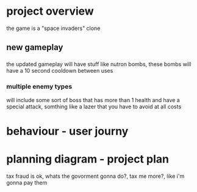 # project overview
the game is a "space invaders" clone
## new gameplay

###
the updated gameplay will have stuff like nutron bombs, these bombs will have a 10 second  cooldown between uses
### multiple enemy types 
will include some sort of boss that has more than 1 health and have a special attack, somthing like a lazer that you have to avoid at all costs

# behaviour - user journy


# planning diagram - project plan      
tax fraud is ok, whats the govorment gonna do?, tax me more?, like i'm gonna pay them
